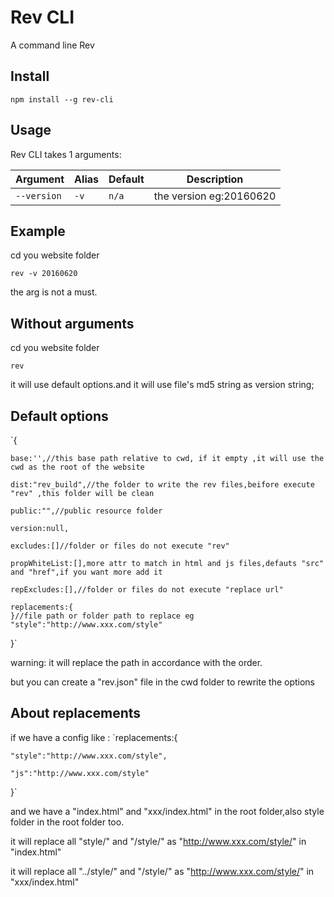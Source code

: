 # Rev CLI

A command line Rev


## Install

`npm install --g rev-cli`

## Usage

Rev CLI takes 1 arguments:

|Argument|Alias|Default|Description|
|---|---|---|---|
|`--version`|`-v`|`n/a`|the version eg:20160620|

## Example
cd you website folder

`rev -v 20160620`

the arg is not a must.


## Without arguments

cd you website folder

`rev`

it will use default options.and  it will use file's md5 string as version string; 

## Default options



`{
	
	base:'',//this base path relative to cwd, if it empty ,it will use the cwd as the root of the website

    dist:"rev_build",//the folder to write the rev files,beifore execute "rev" ,this folder will be clean

    public:"",//public resource folder

    version:null,

    excludes:[]//folder or files do not execute "rev" 

    propWhiteList:[],more attr to match in html and js files,defauts "src" and "href",if you want more add it

    repExcludes:[],//folder or files do not execute "replace url" 

    replacements:{
    }//file path or folder path to replace eg  "style":"http://www.xxx.com/style"
}`

warning: it will replace the path in accordance with the order.

but you can create a "rev.json" file in the cwd folder to rewrite the options

## About replacements

if we have a config like :
`replacements:{
	
	"style":"http://www.xxx.com/style",

	"js":"http://www.xxx.com/style"

}`

and we have a "index.html" and "xxx/index.html" in the root folder,also style folder in the root folder too.

it will replace all "style/" and "/style/" as "http://www.xxx.com/style/" in "index.html"

it will replace all "../style/" and "/style/" as "http://www.xxx.com/style/" in "xxx/index.html"